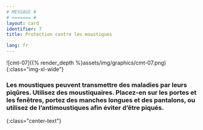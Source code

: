 ```yaml
---
# MESSAGE #
# ======= #
layout: card
identifier: 7
title: Protection contre les moustiques

lang: fr
---
```


![cmt-07]({% render_depth %}assets/img/graphics/cmt-07.png){:class="img-xl-wide"}

### Les moustiques peuvent transmettre des maladies par leurs piqûres. Utilisez des moustiquaires. Placez-en sur les portes et les fenêtres, portez des manches longues et des pantalons, ou utilisez de l’antimoustiques afin éviter d’être piqués.
{:class="center-text"}